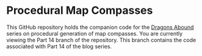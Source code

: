# Procedural Map Compasses

This GitHub repository holds the companion code for the [Dragons Abound](https://heredragonsabound.blogspot.com/) series on procedural generation of map compasses.  You are currently viewing the Part 14 branch of the repository.  This branch contains the code associated with Part 14 of the blog series.
